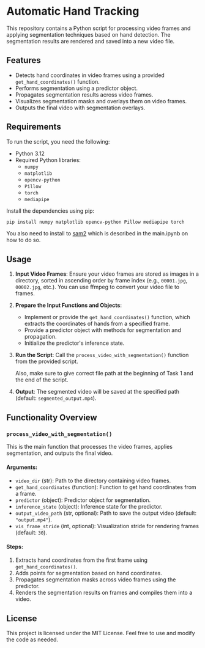 # Automatic Hand Tracking

This repository contains a Python script for processing video frames and applying segmentation techniques based on hand detection. The segmentation results are rendered and saved into a new video file.

## Features
- Detects hand coordinates in video frames using a provided `get_hand_coordinates()` function.
- Performs segmentation using a predictor object.
- Propagates segmentation results across video frames.
- Visualizes segmentation masks and overlays them on video frames.
- Outputs the final video with segmentation overlays.

## Requirements
To run the script, you need the following:

- Python 3.12
- Required Python libraries:
  - `numpy`
  - `matplotlib`
  - `opencv-python`
  - `Pillow`
  - `torch`
  - `mediapipe`

Install the dependencies using pip:
```bash
pip install numpy matplotlib opencv-python Pillow mediapipe torch
```

You also need to install to [sam2](https://github.com/facebookresearch/sam2?tab=readme-ov-file) which is described in the main.ipynb on how to do so. 

## Usage

1. **Input Video Frames**:
   Ensure your video frames are stored as images in a directory, sorted in ascending order by frame index (e.g., `00001.jpg`, `00002.jpg`, etc.). You can use ffmpeg to convert your video file to frames.

2. **Prepare the Input Functions and Objects**:
   - Implement or provide the `get_hand_coordinates()` function, which extracts the coordinates of hands from a specified frame.
   - Provide a predictor object with methods for segmentation and propagation.
   - Initialize the predictor's inference state.

3. **Run the Script**:
   Call the `process_video_with_segmentation()` function from the provided script.

   Also, make sure to give correct file path at the beginning of Task 1  and the end of the script.

4. **Output**:
   The segmented video will be saved at the specified path (default: `segmented_output.mp4`).

## Functionality Overview

### `process_video_with_segmentation()`
This is the main function that processes the video frames, applies segmentation, and outputs the final video.

#### Arguments:
- `video_dir` (str): Path to the directory containing video frames.
- `get_hand_coordinates` (function): Function to get hand coordinates from a frame.
- `predictor` (object): Predictor object for segmentation.
- `inference_state` (object): Inference state for the predictor.
- `output_video_path` (str, optional): Path to save the output video (default: `"output.mp4"`).
- `vis_frame_stride` (int, optional): Visualization stride for rendering frames (default: `30`).

#### Steps:
1. Extracts hand coordinates from the first frame using `get_hand_coordinates()`.
2. Adds points for segmentation based on hand coordinates.
3. Propagates segmentation masks across video frames using the predictor.
4. Renders the segmentation results on frames and compiles them into a video.


## License
This project is licensed under the MIT License. Feel free to use and modify the code as needed.

